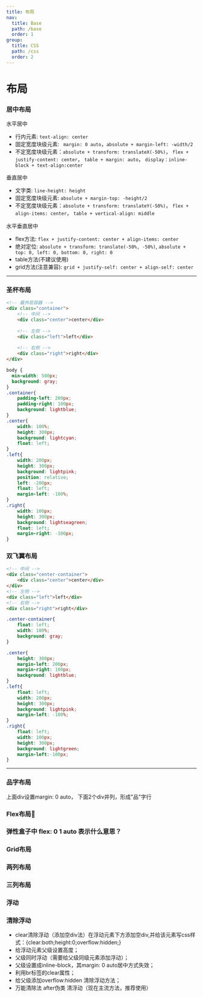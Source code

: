 ```yaml
---
title: 布局
nav:
  title: Base
  path: /base
  order: 1
group:
  title: CSS
  path: /css
  order: 2
---
```


# 布局

### 居中布局
水平居中
- 行内元素: `text-align: center`
- 固定宽度块级元素: ` margin: 0 auto`，`absolute + margin-left: -width/2`
- 不定宽度块级元素：`absolute + transform: translateX(-50%)`， `flex + justify-content: center`， `table + margin: auto`， `display：inline-block + text-align:center`

垂直居中
- 文字类: `line-height: height`
- 固定宽度块级元素: `absolute + margin-top: -height/2` 
- 不定宽度块级元素：`absolute + transform: translateY(-50%)`， `flex + align-items: center`， `table + vertical-align: middle`

水平垂直居中
- flex方法: `flex + justify-content: center + align-items: center`
- 绝对定位: `absolute + transform: translate(-50%, -50%)`, `absolute + top: 0, left: 0, bottom: 0, right: 0`
- table方法(不建议使用)
- grid方法(注意兼容): `grid + justify-self: center + align-self: center`

---

### 圣杯布局
``` html
<!-- 最外层容器 -->
<div class="container">
	<!-- 中间 -->
	<div class="center">center</div>
	
	<!-- 左侧 -->
	<div class="left">left</div>
	
	<!-- 右侧 -->
	<div class="right">right</div>
</div>
```
``` css 
body {
  min-width: 500px;
  background: gray;
}
.container{
	padding-left: 200px;
	padding-right: 100px;
	background: lightblue;
}
.center{
	width: 100%;
	height: 300px;
	background: lightcyan;
	float: left;
}
.left{
	width: 200px;
	height: 300px;
	background: lightpink;
	position: relative;
	left: -200px;
	float: left;
	margin-left: -100%;
}
.right{
	width: 100px;
	height: 300px;
	background: lightseagreen;
	float: left;
	margin-right: -100px;
}
```

### 双飞翼布局
``` html
<!-- 中间 -->
<div class="center-container">
	<div class="center">center</div>
</div>
<!-- 左侧 -->
<div class="left">left</div>
<!-- 右侧 -->
<div class="right">right</div>
```
```css
.center-container{
	float: left;
	width: 100%;
	background: gray;
}

.center{
	height: 300px;
	margin-left: 200px;
	margin-right: 100px;
	background: lightblue;
}
.left{
	float: left;
	width: 200px;
	height: 300px;
	background: lightpink;
	margin-left: -100%;
}
.right{
	float: left;
	width: 100px;
	height: 300px;
	background: lightgreen;
	margin-left:-100px;
}
```

---

### 品字布局
上面div设置margin: 0 auto， 下面2个div并列，形成"品"字行

### Flex布局🧡

### 弹性盒子中 flex: 0 1 auto 表示什么意思？

### Grid布局

### 两列布局

### 三列布局

### 浮动

### 清除浮动
- clear清除浮动（添加空div法）在浮动元素下方添加空div,并给该元素写css样式：{clear:both;height:0;overflow:hidden;}
- 给浮动元素父级设置高度；
- 父级同时浮动（需要给父级同级元素添加浮动）；
- 父级设置成inline-block，其margin: 0 auto居中方式失效；
- 利用br标签的clear属性；
- 给父级添加overflow:hidden 清除浮动方法；
- 万能清除法 after伪类 清浮动（现在主流方法，推荐使用）